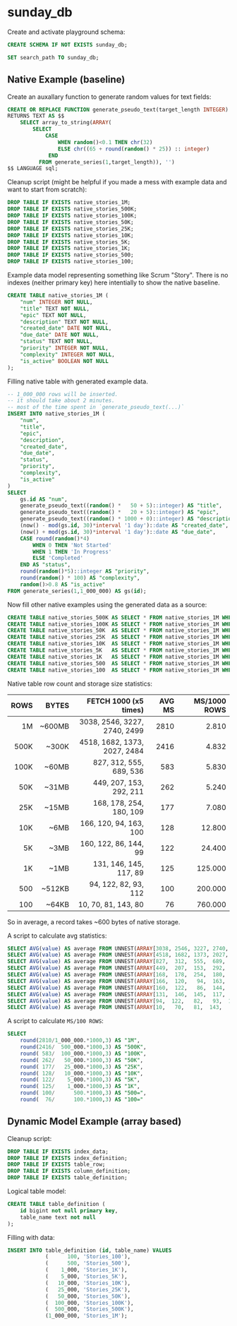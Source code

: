# sunday_db

Create and activate playground schema:
```SQL
CREATE SCHEMA IF NOT EXISTS sunday_db;

SET search_path TO sunday_db;
```

## Native Example (baseline)

Create an auxallary function to generate random values for text fields:
```SQL
CREATE OR REPLACE FUNCTION generate_pseudo_text(target_length INTEGER) 
RETURNS TEXT AS $$
	SELECT array_to_string(ARRAY(
		SELECT 
			CASE 
				WHEN random()<0.1 THEN chr(32) 
				ELSE chr((65 + round(random() * 25)) :: integer) 
	         END 
		  FROM generate_series(1,target_length)), '')
$$ LANGUAGE sql;
```

Cleanup script (might be helpful if you made a mess with example data and want to start from scratch):
```SQL
DROP TABLE IF EXISTS native_stories_1M;
DROP TABLE IF EXISTS native_stories_500K;
DROP TABLE IF EXISTS native_stories_100K;
DROP TABLE IF EXISTS native_stories_50K;
DROP TABLE IF EXISTS native_stories_25K;
DROP TABLE IF EXISTS native_stories_10K;
DROP TABLE IF EXISTS native_stories_5K;
DROP TABLE IF EXISTS native_stories_1K;
DROP TABLE IF EXISTS native_stories_500;
DROP TABLE IF EXISTS native_stories_100;
```

Example data model representing something like Scrum "Story". There is no indexes (neither primary key) here intentially to show the native baseline.
```SQL
CREATE TABLE native_stories_1M (
	"num" INTEGER NOT NULL,
	"title" TEXT NOT NULL,
	"epic" TEXT NOT NULL,
	"description" TEXT NOT NULL,
	"created_date" DATE NOT NULL,
	"due_date" DATE NOT NULL,
	"status" TEXT NOT NULL,
	"priority" INTEGER NOT NULL,
	"complexity" INTEGER NOT NULL,
	"is_active" BOOLEAN NOT NULL
);
```
Filling native table with generated example data.
```SQL
-- 1_000_000 rows will be inserted.
-- it should take about 2 minutes.
-- most of the time spent in `generate_pseudo_text(...)`
INSERT INTO native_stories_1M ( 
	"num",
	"title",
	"epic",
	"description",
	"created_date",
	"due_date",
	"status",
	"priority",
	"complexity",
	"is_active"
) 
SELECT 
	gs.id AS "num",
	generate_pseudo_text((random() *   50 + 5)::integer) AS "title",
	generate_pseudo_text((random() *   20 + 5)::integer) AS "epic",
	generate_pseudo_text((random() * 1000 + 0)::integer) AS "description",
	(now() - mod(gs.id, 30)*interval '1 day')::date AS "created_date",
	(now() + mod(gs.id, 30)*interval '1 day')::date AS "due_date",
	CASE round(random()*4) 
		WHEN 0 THEN 'Not Started' 
		WHEN 1 THEN 'In Progress' 
		ELSE 'Completed' 
	END AS "status",
	round(random()*5)::integer AS "priority",
	round(random() * 100) AS "complexity",
	random()>0.8 AS "is_active"
FROM generate_series(1,1_000_000) AS gs(id);
```

Now fill other native examples using the generated data as a source:
```SQL
CREATE TABLE native_stories_500K AS SELECT * FROM native_stories_1M WHERE "num"<=  500_000; -- ~2 sec
CREATE TABLE native_stories_100K AS SELECT * FROM native_stories_1M WHERE "num"<=  100_000; -- ~1 sec
CREATE TABLE native_stories_50K  AS SELECT * FROM native_stories_1M WHERE "num"<=   50_000;
CREATE TABLE native_stories_25K  AS SELECT * FROM native_stories_1M WHERE "num"<=   25_000;
CREATE TABLE native_stories_10K  AS SELECT * FROM native_stories_1M WHERE "num"<=   10_000;
CREATE TABLE native_stories_5K   AS SELECT * FROM native_stories_1M WHERE "num"<=    5_000;
CREATE TABLE native_stories_1K   AS SELECT * FROM native_stories_1M WHERE "num"<=    1_000;
CREATE TABLE native_stories_500  AS SELECT * FROM native_stories_1M WHERE "num"<=      500;
CREATE TABLE native_stories_100  AS SELECT * FROM native_stories_1M WHERE "num"<=      100;
```

Native table row count and storage size statistics:

| ROWS | BYTES  | FETCH 1000 (x5 times)        | AVG MS | MS/1000 ROWS  | 
| ---: | -----: | ---------------------------: | -----: | ------------: |
|   1M | ~600MB | 3038, 2546, 3227, 2740, 2499 | 2810   |   2.810       | 
| 500K | ~300K  | 4518, 1682, 1373, 2027, 2484 | 2416   |   4.832       |
| 100K | ~60MB  |  827,  312,  555,  689,  536 |  583   |   5.830       |
|  50K | ~31MB  |  449,  207,  153,  292,  211 |  262   |   5.240       |
|  25K | ~15MB  |  168,  178,  254,  180,  109 |  177   |   7.080       |
|  10K | ~6MB   |  166,  120,   94,  163,  100 |  128   |  12.800       |
|   5K | ~3MB   |  160,  122,   86,  144,   99 |  122   |  24.400       |
|   1K | ~1MB   |  131,  146,  145,  117,   89 |  125   | 125.000       |
| 500  | ~512KB |   94,  122,   82,   93,  112 |  100   | 200.000       |
| 100  | ~64KB  |   10,   70,   81,  143,   80 |   76   | 760.000       |

So in average, a record takes ~600 bytes of native storage.

A script to calculate avg statistics:
```SQL
SELECT AVG(value) AS average FROM UNNEST(ARRAY[3038, 2546, 3227, 2740, 2499]) AS value;
SELECT AVG(value) AS average FROM UNNEST(ARRAY[4518, 1682, 1373, 2027, 2484]) AS value;
SELECT AVG(value) AS average FROM UNNEST(ARRAY[827,  312,  555,  689,  536]) AS value;
SELECT AVG(value) AS average FROM UNNEST(ARRAY[449,  207,  153,  292,  211]) AS value;
SELECT AVG(value) AS average FROM UNNEST(ARRAY[168,  178,  254,  180,  109]) AS value;
SELECT AVG(value) AS average FROM UNNEST(ARRAY[166,  120,   94,  163,  100]) AS value;
SELECT AVG(value) AS average FROM UNNEST(ARRAY[160,  122,   86,  144,   99]) AS value;
SELECT AVG(value) AS average FROM UNNEST(ARRAY[131,  146,  145,  117,   89]) AS value;
SELECT AVG(value) AS average FROM UNNEST(ARRAY[94,  122,   82,   93,  112]) AS value;
SELECT AVG(value) AS average FROM UNNEST(ARRAY[10,   70,   81,  143,   80]) AS value;
```
A script to calculate `MS/100 ROWS`:
```SQL
SELECT 
	round(2810/1_000_000.*1000,3) AS "1M", 
	round(2416/  500_000.*1000,3) AS "500K",
	round( 583/  100_000.*1000,3) AS "100K", 
	round( 262/   50_000.*1000,3) AS "50K", 
	round( 177/   25_000.*1000,3) AS "25K", 
	round( 128/   10_000.*1000,3) AS "10K", 
	round( 122/    5_000.*1000,3) AS "5K", 
	round( 125/    1_000.*1000,3) AS "1K", 
	round( 100/      500.*1000,3) AS "500=", 
	round(  76/      100.*1000,3) AS "100="
```

## Dynamic Model Example (array based)

Cleanup script:
```SQL
DROP TABLE IF EXISTS index_data;
DROP TABLE IF EXISTS index_definition;
DROP TABLE IF EXISTS table_row;
DROP TABLE IF EXISTS column_definition;
DROP TABLE IF EXISTS table_definition;
```

Logical table model:
```SQL
CREATE TABLE table_definition (
	id bigint not null primary key,
	table_name text not null
);
```

Filling with data:
```SQL
INSERT INTO table_definition (id, table_name) VALUES
			(      100, 'Stories_100'),
			(      500, 'Stories_500'),
			(    1_000, 'Stories_1K'),
			(    5_000, 'Stories_5K'),
			(   10_000, 'Stories_10K'),
			(   25_000, 'Stories_25K'),
			(   50_000, 'Stories_50K'),
			(  100_000, 'Stories_100K'),
			(  500_000, 'Stories_500K'),
			(1_000_000, 'Stories_1M');
```




